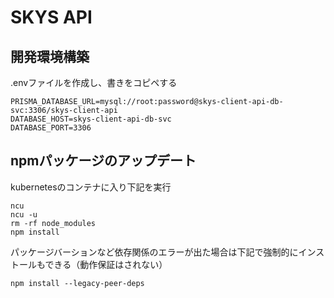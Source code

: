 # SKYS API

## 開発環境構築

.envファイルを作成し、書きをコピペする

```
PRISMA_DATABASE_URL=mysql://root:password@skys-client-api-db-svc:3306/skys-client-api
DATABASE_HOST=skys-client-api-db-svc
DATABASE_PORT=3306
```

## npmパッケージのアップデート

kubernetesのコンテナに入り下記を実行

```
ncu
ncu -u
rm -rf node_modules
npm install
```

パッケージバーションなど依存関係のエラーが出た場合は下記で強制的にインストールもできる（動作保証はされない）

```
npm install --legacy-peer-deps
```